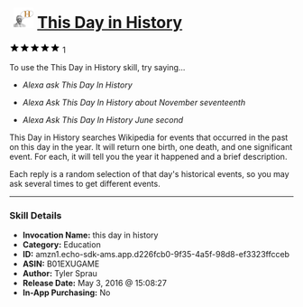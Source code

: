 # &nbsp;<img src="skill_icon" alt="This Day in History icon" width="36"> [This Day in History](http://alexa.amazon.com/#skills/amzn1.echo-sdk-ams.app.d226fcb0-9f35-4a5f-98d8-ef3323ffcceb)
![5 stars](../../images/ic_star_black_18dp_1x.png)![5 stars](../../images/ic_star_black_18dp_1x.png)![5 stars](../../images/ic_star_black_18dp_1x.png)![5 stars](../../images/ic_star_black_18dp_1x.png)![5 stars](../../images/ic_star_black_18dp_1x.png) 1

To use the This Day in History skill, try saying...

* *Alexa ask This Day In History*

* *Alexa Ask This Day In History about November seventeenth*

* *Alexa Ask This Day In History June second*

This Day in History searches Wikipedia for events that occurred in the past on this day in the year. It will return one birth, one death, and one significant event. For each, it will tell you the year it happened and a brief description. 

Each reply is a random selection of that day's historical events, so you may ask several times to get different events.

***

### Skill Details

* **Invocation Name:** this day in history
* **Category:** Education
* **ID:** amzn1.echo-sdk-ams.app.d226fcb0-9f35-4a5f-98d8-ef3323ffcceb
* **ASIN:** B01EXUGAME
* **Author:** Tyler Sprau
* **Release Date:** May 3, 2016 @ 15:08:27
* **In-App Purchasing:** No
